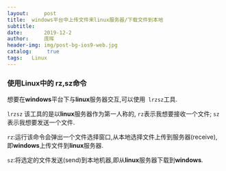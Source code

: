 ```yaml
---
layout:     post
title:	windows平台中上传文件来linux服务器/下载文件到本地
subtitle:   
date:       2019-12-2
author: 	庞晖
header-img: img/post-bg-ios9-web.jpg
catalog: 	 true
tags: 	Linux
---
```


### 使用Linux中的 rz,sz命令

想要在**windows**平台下与**linux**服务器交互,可以使用``` lrzsz```工具.

```lrzsz``` 该工具的是以**linux**服务器作为第一人称的, ```rz```表示我想要接收一个文件; ```sz```表示我想要发送一个文件.

```rz```:运行该命令会弹出一个文件选择窗口,从本地选择文件上传到服务器(receive),即**windows**上传文件到**linux**服务器.

```sz```:将选定的文件发送(send)到本地机器,即从**linux**服务器下载到**windows**.

